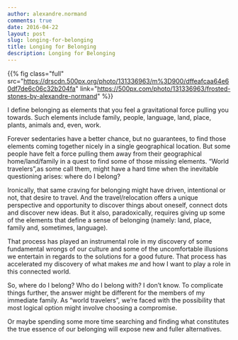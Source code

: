 ```yaml
---
author: alexandre.normand
comments: true
date: 2016-04-22
layout: post
slug: longing-for-belonging
title: Longing for Belonging
description: Longing for Belonging
---
```


{{% fig class="full" src="https://drscdn.500px.org/photo/131336963/m%3D900/dffeafcaa64e60df7de6c06c32b204fa" link="https://500px.com/photo/131336963/frosted-stones-by-alexandre-normand" %}}

I define belonging as elements that you feel a gravitational force pulling you towards. Such elements include family, people, language, land, place, plants, animals and, even, work. 

Forever sedentaries have a better chance, but no guarantees, to find those elements coming together nicely in a single geographical location. But some people have felt a force pulling them away from their geographical home/land/family in a quest to find some of those missing elements. “World travelers”,as some call them, might have a hard time when the inevitable questioning arises: where do I belong? 

Ironically, that same craving for belonging might have driven, intentional or not, that desire to travel. And the travel/relocation offers a unique perspective and opportunity to discover things about oneself, connect dots and discover new ideas. But it also, paradoxically, requires giving up some of the elements that define a sense of belonging (namely: land, place, family and, sometimes, language). 

That process has played an instrumental role in my discovery of some fundamental wrongs of our culture and some of the uncomfortable illusions we entertain in regards to the solutions for a good future. That process has accelerated my  discovery of what makes _me_ and how I want to play a role in this connected world.

So, where do I belong? Who do I belong with? I don’t know. To complicate things further, the answer might be different for the members of my immediate family. As “world travelers”, we’re faced with the possibility that most logical option might involve choosing a compromise. 

Or maybe spending some more time searching and finding what constitutes the true essence of our belonging will expose new and fuller alternatives. 
